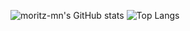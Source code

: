 ![moritz-mn's GitHub stats](https://github-readme-stats.vercel.app/api?username=moritz-mn&count_private=true&show_icons=true&theme=onedark) 
![Top Langs](https://github-readme-stats.vercel.app/api/top-langs/?username=moritz-mn&theme=onedark&langs_count=6) 

